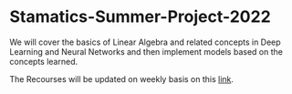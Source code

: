 # Stamatics-Summer-Project-2022
We will cover the basics of Linear Algebra and related concepts in Deep Learning and Neural Networks and then implement models based on the concepts learned.

The Recourses will be updated on weekly basis on this [link](https://famous-neon-d70.notion.site/Introduction-to-Deep-Learning-and-its-Applications-e2d0fe44f5204c1cbc0b0068626a85ae).